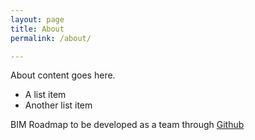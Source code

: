 ```yaml
---
layout: page
title: About
permalink: /about/

---
```


About content goes here.

* A list item
* Another list item

BIM Roadmap to be developed as a team through [Github](https://github.com/thomas-dalbert/BIM)